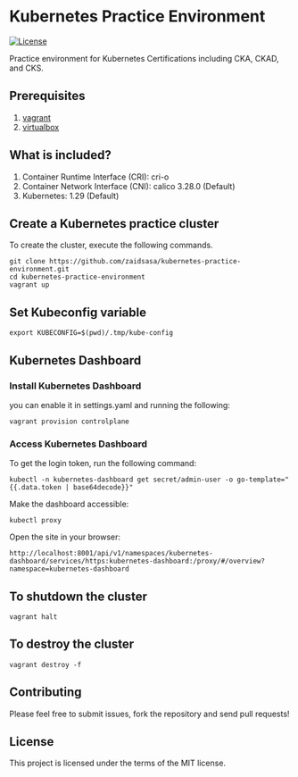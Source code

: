 # Kubernetes Practice Environment

[![License](https://img.shields.io/badge/License-MIT-blue.svg)](https://github.com/zaidsasa/kubernetes-practice-environment/blob/main/LICENSE)

Practice environment for Kubernetes Certifications including CKA, CKAD, and CKS.

## Prerequisites

1. [vagrant]
2. [virtualbox]

[vagrant]: https://developer.hashicorp.com/vagrant/install
[virtualbox]: https://www.virtualbox.org/wiki/Downloads

## What is included?

1. Container Runtime Interface (CRI): cri-o
2. Container Network Interface (CNI): calico 3.28.0 (Default)
3. Kubernetes: 1.29 (Default)

## Create a Kubernetes practice cluster
To create the cluster, execute the following commands.
```
git clone https://github.com/zaidsasa/kubernetes-practice-environment.git
cd kubernetes-practice-environment
vagrant up
```

## Set Kubeconfig variable
```
export KUBECONFIG=$(pwd)/.tmp/kube-config
```

## Kubernetes Dashboard

### Install Kubernetes Dashboard
you can enable it in settings.yaml and running the following:
```
vagrant provision controlplane
```

### Access Kubernetes Dashboard
To get the login token, run the following command:
```
kubectl -n kubernetes-dashboard get secret/admin-user -o go-template="{{.data.token | base64decode}}"
```
Make the dashboard accessible:
```
kubectl proxy
```
Open the site in your browser:
```
http://localhost:8001/api/v1/namespaces/kubernetes-dashboard/services/https:kubernetes-dashboard:/proxy/#/overview?namespace=kubernetes-dashboard
```

## To shutdown the cluster
```
vagrant halt
```

## To destroy the cluster
```
vagrant destroy -f
```

## Contributing

Please feel free to submit issues, fork the repository and send pull requests!

## License

This project is licensed under the terms of the MIT license.
